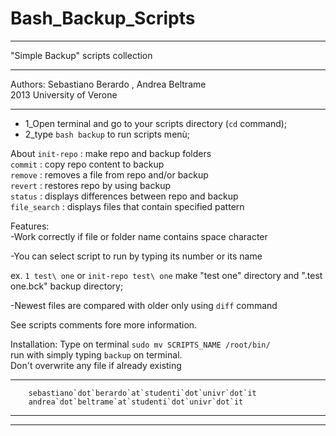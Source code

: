 Bash_Backup_Scripts
===================

*************************************************************************
"Simple Backup" scripts collection 
*************************************************************************
Authors: Sebastiano Berardo , Andrea Beltrame  
2013 University of Verone 
*************************************************************************
* 1_Open terminal and go to your scripts directory (`cd` command);	
* 2_type `bash backup` to run scripts menù;				
									
 About
 	`init-repo` : make repo and backup folders			
  `commit`    : copy repo content to backup				
 	`remove`    : removes a file from repo and/or backup		
 	`revert`    : restores repo by using backup			
 	`status`    : displays differences between repo and backup	
 	`file_search` : displays files that contain specified pattern	
									
 Features:								
 -Work correctly if file or folder name contains space character	
 									
 -You can select script to run by typing its number or its name	
									
  ex. `1 test\ one` or `init-repo test\ one` make "test one" directory 
	and ".test one.bck" backup directory;				
									
 -Newest files are compared with older only using `diff` command	
									
 See scripts comments fore more information.				
	 								
 Installation: Type on terminal `sudo mv SCRIPTS_NAME /root/bin/`	
		run with simply typing `backup` on terminal.		
		Don't overwrite any file if already existing		
*************************************************************************
		sebastiano`dot`berardo`at`studenti`dot`univr`dot`it			
		andrea`dot`beltrame`at`studenti`dot`univr`dot`it			
*************************************************************************
*************************************************************************
